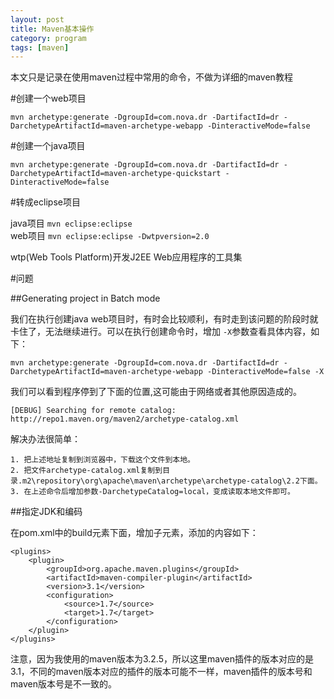 ```yaml
---
layout: post
title: Maven基本操作
category: program
tags: [maven]
---
```


本文只是记录在使用maven过程中常用的命令，不做为详细的maven教程

#创建一个web项目

```
mvn archetype:generate -DgroupId=com.nova.dr -DartifactId=dr -DarchetypeArtifactId=maven-archetype-webapp -DinteractiveMode=false
```

#创建一个java项目

```
mvn archetype:generate -DgroupId=com.nova.dr -DartifactId=dr -DarchetypeArtifactId=maven-archetype-quickstart -DinteractiveMode=false
```

#转成eclipse项目 

java项目  `mvn eclipse:eclipse`  
web项目  `mvn eclipse:eclipse -Dwtpversion=2.0`

wtp(Web Tools Platform)开发J2EE Web应用程序的工具集

#问题

##Generating project in Batch mode

我们在执行创建java web项目时，有时会比较顺利，有时走到该问题的阶段时就卡住了，无法继续进行。可以在执行创建命令时，增加 `-X`参数查看具体内容，如下：

```
mvn archetype:generate -DgroupId=com.nova.dr -DartifactId=dr -DarchetypeArtifactId=maven-archetype-webapp -DinteractiveMode=false -X 
```

我们可以看到程序停到了下面的位置,这可能由于网络或者其他原因造成的。

```
[DEBUG] Searching for remote catalog: http://repo1.maven.org/maven2/archetype-catalog.xml
```

解决办法很简单：

```
1. 把上述地址复制到浏览器中，下载这个文件到本地。
2. 把文件archetype-catalog.xml复制到目录.m2\repository\org\apache\maven\archetype\archetype-catalog\2.2下面。
3. 在上述命令后增加参数-DarchetypeCatalog=local，变成读取本地文件即可。
```

##指定JDK和编码

在pom.xml中的build元素下面，增加子元素，添加的内容如下：

```
<plugins>
	<plugin>
		<groupId>org.apache.maven.plugins</groupId>
		<artifactId>maven-compiler-plugin</artifactId>
		<version>3.1</version>
		<configuration>
			<source>1.7</source>
			<target>1.7</target>
		</configuration>
	</plugin>
</plugins>

```

注意，因为我使用的maven版本为3.2.5，所以这里maven插件的版本对应的是3.1，不同的maven版本对应的插件的版本可能不一样，maven插件的版本号和maven版本号是不一致的。
